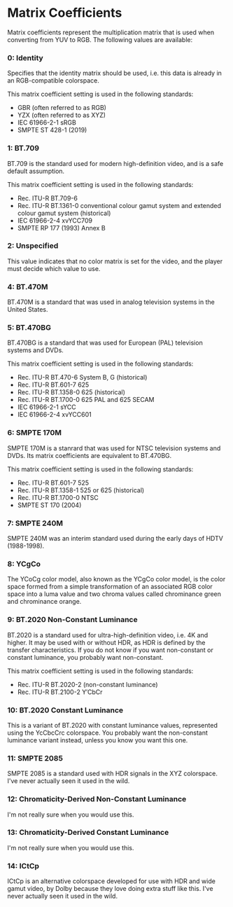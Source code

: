 # Matrix Coefficients

Matrix coefficients represent the multiplication matrix that is used when converting from YUV to RGB.
The following values are available:

### 0: Identity

Specifies that the identity matrix should be used, i.e. this data is already in an RGB-compatible colorspace.

This matrix coefficient setting is used in the following standards:

- GBR (often referred to as RGB)
- YZX (often referred to as XYZ)
- IEC 61966-2-1 sRGB
- SMPTE ST 428-1 (2019)

### 1: BT.709

BT.709 is the standard used for modern high-definition video, and is a safe default assumption.

This matrix coefficient setting is used in the following standards:

- Rec. ITU-R BT.709-6
- Rec. ITU-R BT.1361-0 conventional colour gamut system and extended colour
  gamut system (historical)
- IEC 61966-2-4 xvYCC709
- SMPTE RP 177 (1993) Annex B

### 2: Unspecified

This value indicates that no color matrix is set for the video, and the player must decide which value to use.

### 4: BT.470M

BT.470M is a standard that was used in analog television systems in the United States.

### 5: BT.470BG

BT.470BG is a standard that was used for European (PAL) television systems and DVDs.

This matrix coefficient setting is used in the following standards:

- Rec. ITU-R BT.470-6 System B, G (historical)
- Rec. ITU-R BT.601-7 625
- Rec. ITU-R BT.1358-0 625 (historical)
- Rec. ITU-R BT.1700-0 625 PAL and 625 SECAM
- IEC 61966-2-1 sYCC
- IEC 61966-2-4 xvYCC601

### 6: SMPTE 170M

SMPTE 170M is a stanrard that was used for NTSC television systems and DVDs. Its matrix coefficients are equivalent to BT.470BG.

This matrix coefficient setting is used in the following standards:

- Rec. ITU-R BT.601-7 525
- Rec. ITU-R BT.1358-1 525 or 625 (historical)
- Rec. ITU-R BT.1700-0 NTSC
- SMPTE ST 170 (2004)

### 7: SMPTE 240M

SMPTE 240M was an interim standard used during the early days of HDTV (1988-1998).

### 8: YCgCo

The YCoCg color model, also known as the YCgCo color model,
is the color space formed from a simple transformation of
an associated RGB color space into a luma value and
two chroma values called chrominance green and chrominance orange.

### 9: BT.2020 Non-Constant Luminance

BT.2020 is a standard used for ultra-high-definition video, i.e. 4K and higher. It may be used with or without HDR, as HDR is defined by the transfer characteristics. If you do not know if you want non-constant or constant luminance, you probably want non-constant.

This matrix coefficient setting is used in the following standards:

- Rec. ITU-R BT.2020-2 (non-constant luminance)
- Rec. ITU-R BT.2100-2 Y′CbCr

### 10: BT.2020 Constant Luminance

This is a variant of BT.2020 with constant luminance values, represented using the YcCbcCrc colorspace. You probably want the non-constant luminance variant instead, unless you know you want this one.

### 11: SMPTE 2085

SMPTE 2085 is a standard used with HDR signals in the XYZ colorspace. I've never actually seen it used in the wild.

### 12: Chromaticity-Derived Non-Constant Luminance

I'm not really sure when you would use this.

### 13: Chromaticity-Derived Constant Luminance

I'm not really sure when you would use this.

### 14: ICtCp

ICtCp is an alternative colorspace developed for use with HDR and wide gamut video, by Dolby because they love doing extra stuff like this. I've never actually seen it used in the wild.
